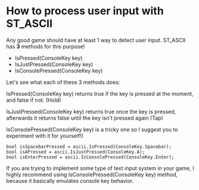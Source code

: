 # How to process user input with ST_ASCII

Any good game should have at least 1 way to detect user input. ST_ASCII has **3** methods for this purpose!

 - IsPressed(ConsoleKey key)
 - IsJustPressed(ConsoleKey key)
 - IsConsolePressed(ConsoleKey key)

Let's see what each of these 3 methods does:

IsPressed(ConsoleKey key) returns true if the key is pressed at the moment, and false if not. (Hold)

IsJustPressed(ConsoleKey key) returns true once the key is pressed, afterwards it returns false until the key isn't pressed again (Tap)

IsConsolePressed(ConsoleKey key) is a tricky one so I suggest you to experiment with it for yourself!)

    bool isSpacebarPressed = ascii.IsPressed(ConsoleKey.Spacebar);
    bool isAPressed = ascii.IsJustPressed(ConsoleKey.A);
    bool isEnterPressed = ascii.IsConsolePressed(ConsoleKey.Enter);

If you are trying to implement some type of text input system in your game, I highly recommend using IsConsolePressed(ConsoleKey key) method, because it basically emulates console key behavior.